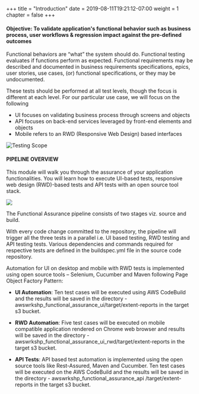 +++
title = "Introduction"
date = 2019-08-11T19:21:12-07:00
weight = 1
chapter = false
+++


#### Objective: To validate application's functional behavior such as business process, user workflows & regression impact against the pre-defined outcomes
Functional behaviors are “what” the system should do. Functional testing evaluates if functions perform as expected. Functional requirements may be described and documented in business requirements specifications, epics, user stories, use cases, (or) functional specifications, or they may be undocumented. 

These tests should be performed at all test levels, though the focus is different at each level. For our particular use case, we will focus on the following
- UI focuses on validating business process through screens and objects
- API focuses on back-end services leveraged by front-end elements and objects
- Mobile refers to an RWD (Responsive Web Design) based interfaces



![Testing Scope](/images/module3/Module_3.png)


#### PIPELINE OVERVIEW
This module will walk you through the assurance of your application functionalities. You will learn how to execute UI-based tests, responsive web design (RWD)-based tests and API tests with an open source tool stack.  


![](/images/module3/intro-1.png)


The Functional Assurance pipeline consists of two stages viz. source and build.

With every code change committed to the repository, the pipeline will trigger all the three tests in a parallel i.e. UI based testing, RWD testing and API testing tests. Various dependencies and commands required for respective tests are defined in the buildspec.yml file in the source code repository. 

Automation for UI on desktop and mobile with RWD tests is implemented using open source tools – Selenium, Cucumber and Maven following Page Object Factory Pattern:

- **UI Automation**: Ten test cases will be executed using AWS CodeBuild and the results will be saved in the directory - awswrkshp_functional_assurance_ui/target/extent-reports in the target s3 bucket.

- **RWD  Automation**: Five test cases will be executed on mobile compatible application rendered on Chrome web browser and results will be saved in the directory - awswrkshp_functional_assurance_ui_rwd/target/extent-reports in the target s3 bucket.

- **API Tests**: API based test automation is implemented using the open source tools like Rest-Assured, Maven and Cucumber. Ten test cases will be executed on the AWS CodeBuild and the results will be saved in the directory - awswrkshp_functional_assurance_api /target/extent-reports in the target s3 bucket.




